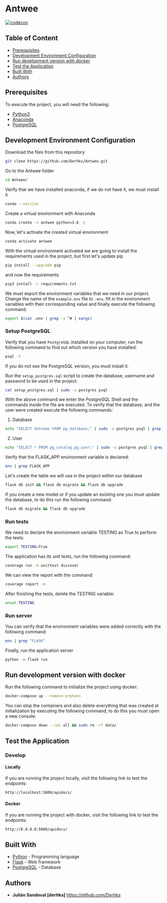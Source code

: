 # Antwee
[![codecov](https://codecov.io/gh/Derhks/Antwee/branch/master/graph/badge.svg?token=meBTrDeM4Z)](https://codecov.io/gh/Derhks/Antwee)

## Table of Content

* [Prerequisites](#prerequisites)
* [Development Environment Configuration](#development-environment-configuration)
* [Run development version with docker](#run-development-version-with-docker)
* [Test the Application](#test-the-application)
* [Built With](#built-with)
* [Authors](#authors)


## Prerequisites

To execute the project, you will need the following:

* [Python3](https://www.python.org/downloads/)
* [Anaconda](https://docs.anaconda.com/anaconda/install/index.html)
* [PostgreSQL](https://www.postgresql.org/download/)

## Development Environment Configuration

Download the files from this repository

```bash
git clone https://github.com/Derhks/Antwee.git
```

Go to the Antwee folder

```bash
cd Antwee/
```

Verify that we have installed anaconda, if we do not have it, 
we must install it

```bash
conda --version
```

Create a virtual environment with Anaconda

```bash
conda create -n antwee python=3.8 -y
```

Now, let's activate the created virtual environment

```bash
conda activate antwee
```

With the virtual environment activated we are going to install 
the requirements used in the project, but first let's update pip

```bash
pip install --upgrade pip
```

and now the requirements

```bash
pip3 install -r requirements.txt
```

We must export the environment variables that we need in our project. 
Change the name of the `example.env` file to `.env`, fill in the 
environment variables with their corresponding value and finally execute 
the following command:

```bash
export $(cat .env | grep -v ^# | xargs)
```

### Setup PostgreSQL

Verify that you have `PostgreSQL` installed on your computer, run the 
following command to find out which version you have installed:

```bash
psql -V
```

If you do not see the PostgreSQL version, you must install it.

Run the `setup_postgres.sql` script to create the database, username 
and password to be used in the project. 

```bash
cat setup_postgres.sql | sudo -u postgres psql
```

With the above command we enter the PostgreSQL Shell and the commands inside 
the file are executed. To verify that the database, and the user were created 
execute the following commands:

1. Database
```bash
echo "SELECT datname FROM pg_database;" | sudo -u postgres psql | grep antwee_db
```

2. User
```bash
echo "SELECT * FROM pg_catalog.pg_user;" | sudo -u postgres psql | grep derhks
```

Verify that the FLASK_APP environment variable is declared:

```bash
env | grep FLASK_APP
```

Let's create the table we will use in the project within our database

```bash
flask db init && flask db migrate && flask db upgrade
```

If you create a new model or if you update an existing one you 
must update the database, to do this run the following command:

```bash
flask db migrate && flask db upgrade
```


### Run tests
We need to declare the environment variable TESTING as True 
to perform the tests:

```bash
export TESTING=True
```

The application has its unit tests, run the following command:

```bash
coverage run -m unittest discover
```

We can view the report with the command:
  
```bash
coverage report -m
```

After finishing the tests, delete the TESTING variable:

```bash
unset TESTING
```


### Run server

You can verify that the environment variables were added 
correctly with the following command:

```bash
env | grep "FLASK"
```

Finally, run the application server

```bash
python -m flask run
```


## Run development version with docker

Run the following command to initialize the project using docker:

```bash
docker-compose up --remove-orphans
```

You can stop the containers and also delete everything that was 
created at initialization by executing the following command, to 
do this you must open a new console:

```bash
docker-compose down --rmi all && sudo rm -rf data/
```

## Test the Application

### Develop

#### Locally

If you are running the project locally, visit the following link to test the endpoints:

```bash
http://localhost:5000/apidocs/
```

#### Docker

If you are running the project with docker, visit the following link to test the endpoints:

```bash
http://0.0.0.0:5000/apidocs/
```

## Built With

- [Python](https://www.python.org/) - Programming language
- [Flask](https://flask.palletsprojects.com/en/1.1.x/) - Web framework
- [PostgreSQL](https://www.postgresql.org) - Database


## Authors
- **Julián Sandoval [derhks]** https://github.com/Derhks

